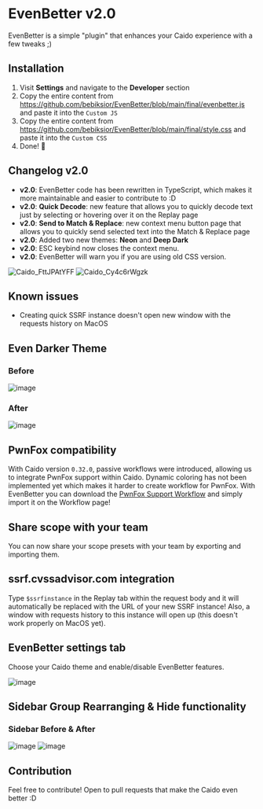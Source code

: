 # EvenBetter v2.0
EvenBetter is a simple "plugin" that enhances your Caido experience with a few tweaks ;)

## Installation
1. Visit **Settings** and navigate to the **Developer** section
2. Copy the entire content from https://github.com/bebiksior/EvenBetter/blob/main/final/evenbetter.js and paste it into the `Custom JS`
3. Copy the entire content from https://github.com/bebiksior/EvenBetter/blob/main/final/style.css and paste it into the `Custom CSS`
4. Done! 🎉

## Changelog v2.0
- **v2.0**: EvenBetter code has been rewritten in TypeScript, which makes it more maintainable and easier to contribute to :D
- **v2.0**: **Quick Decode**: new feature that allows you to quickly decode text just by selecting or hovering over it on the Replay page
- **v2.0**: **Send to Match & Replace**: new context menu button page that allows you to quickly send selected text into the Match & Replace page
- **v2.0**: Added two new themes: **Neon** and **Deep Dark**
- **v2.0**: ESC keybind now closes the context menu.
- **v2.0**: EvenBetter will warn you if you are using old CSS version.

![Caido_FttJPAtYFF](https://github.com/bebiksior/EvenBetter/assets/71410238/df14e464-3de7-4884-b5f9-f8128091964e)
![Caido_Cy4c6rWgzk](https://github.com/bebiksior/EvenBetter/assets/71410238/fb983ea5-bd55-49f3-8e0d-129283f0b341)



## Known issues
- Creating quick SSRF instance doesn't open new window with the requests history on MacOS

## Even Darker Theme

### Before
![image](https://github.com/bebiksior/EvenBetter/assets/71410238/efd7a8b7-797b-4093-b794-acb162a72a64)

### After
![image](https://github.com/bebiksior/EvenBetter/assets/71410238/405d095e-338b-4796-b722-555d8eb73e92)

## PwnFox compatibility
With Caido version `0.32.0`, passive workflows were introduced, allowing us to integrate PwnFox support within Caido. Dynamic coloring has not been implemented yet which makes it harder to create workflow for PwnFox. With EvenBetter you can download the [PwnFox Support Workflow](https://github.com/bebiksior/EvenBetter/workflow/workflow-PwnFox_Support.json) and simply import it on the Workflow page!

## Share scope with your team
You can now share your scope presets with your team by exporting and importing them.


## ssrf.cvssadvisor.com integration
Type `$ssrfinstance` in the Replay tab within the request body and it will automatically be replaced with the URL of your new SSRF instance! Also, a window with requests history to this instance will open up (this doesn't work properly on MacOS yet).


## EvenBetter settings tab
Choose your Caido theme and enable/disable EvenBetter features.

![image](https://github.com/bebiksior/EvenBetter/assets/71410238/231d15aa-a50d-4507-b30f-c060fbb24adc)

## Sidebar Group Rearranging & Hide functionality 

### Sidebar Before & After
![image](https://github.com/bebiksior/EvenBetter/assets/71410238/a1859822-53be-4975-acb3-189132609188)
![image](https://github.com/bebiksior/EvenBetter/assets/71410238/bd48fad3-4b29-4a86-99d1-bb11655141cc)

## Contribution
Feel free to contribute! Open to pull requests that make the Caido even better :D
